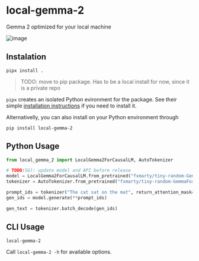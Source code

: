 # local-gemma-2
Gemma 2 optimized for your local machine

![image](https://github.com/huggingface/local-gemma-2/assets/12240844/b998347f-f481-4986-9a05-764420c69350)


## Instalation

```
pipx install .
```

> TODO: move to pip package. Has to be a local install for now, since it is a private repo

`pipx` creates an isolated Python evironment for the package. See their simple [installation instructions](https://github.com/pypa/pipx?tab=readme-ov-file#install-pipx) if you need to install it.

Alternativelly, you can also install on your Python environment through

```
pip install local-gemma-2
```

## Python Usage

```python
from local_gemma_2 import LocalGemma2ForCausalLM, AutoTokenizer

# TODO(SG): update model and API before release
model = LocalGemma2ForCausalLM.from_pretrained("fxmarty/tiny-random-GemmaForCausalLM", preset="speed")
tokenizer = AutoTokenizer.from_pretrained("fxmarty/tiny-random-GemmaForCausalLM")

prompt_ids = tokenizer("The cat sat on the mat", return_attention_mask=True, return_tensors="pt")
gen_ids = model.generate(**prompt_ids)

gen_text = tokenizer.batch_decode(gen_ids)
```

## CLI Usage

```
local-gemma-2
```

Call `local-gemma-2 -h` for available options.
